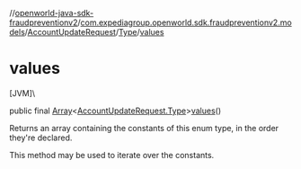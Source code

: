 //[openworld-java-sdk-fraudpreventionv2](../../../../index.md)/[com.expediagroup.openworld.sdk.fraudpreventionv2.models](../../index.md)/[AccountUpdateRequest](../index.md)/[Type](index.md)/[values](values.md)

# values

[JVM]\

public final [Array](https://kotlinlang.org/api/latest/jvm/stdlib/kotlin/-array/index.html)&lt;[AccountUpdateRequest.Type](index.md)&gt;[values](values.md)()

Returns an array containing the constants of this enum type, in the order they're declared.

This method may be used to iterate over the constants.
